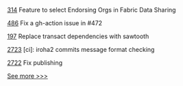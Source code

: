 
[314](https://github.com/hyperledger-labs/weaver-dlt-interoperability/pull/314) Feature to select Endorsing Orgs in Fabric Data Sharing

[486](https://github.com/hyperledger/cello/pull/486) Fix a gh-action issue in #472

[197](https://github.com/hyperledger/sawtooth-sabre/pull/197) Replace transact dependencies with sawtooth

[2723](https://github.com/hyperledger/iroha/pull/2723) [ci]: iroha2 commits message format checking

[2722](https://github.com/hyperledger/iroha/pull/2722) Fix publishing


[See more >>>](https://start-here.hyperledger.org/pull-requests)

